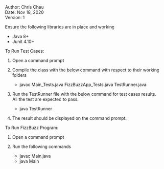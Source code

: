 Author: Chris Chau  
Date: Nov 18, 2020  
Version: 1  

Ensure the following libraries are in place and working
  - Java 8+
  - Junit 4.10+

To Run Test Cases:
1. Open a command prompt

2. Compile the class with the below command with respect to their working folders
   - javac Main_Tests.java FizzBuzzApp_Tests.java TestRunner.java

3. Run the TestRunner file with the below command for test cases results.  All the test are expected to pass.
   - java TestRunner

4. The result should be displayed on the command prompt.


To Run FizzBuzz Program:
1. Open a command prompt

2. Run the following commands
   - javac Main.java
   - java Main